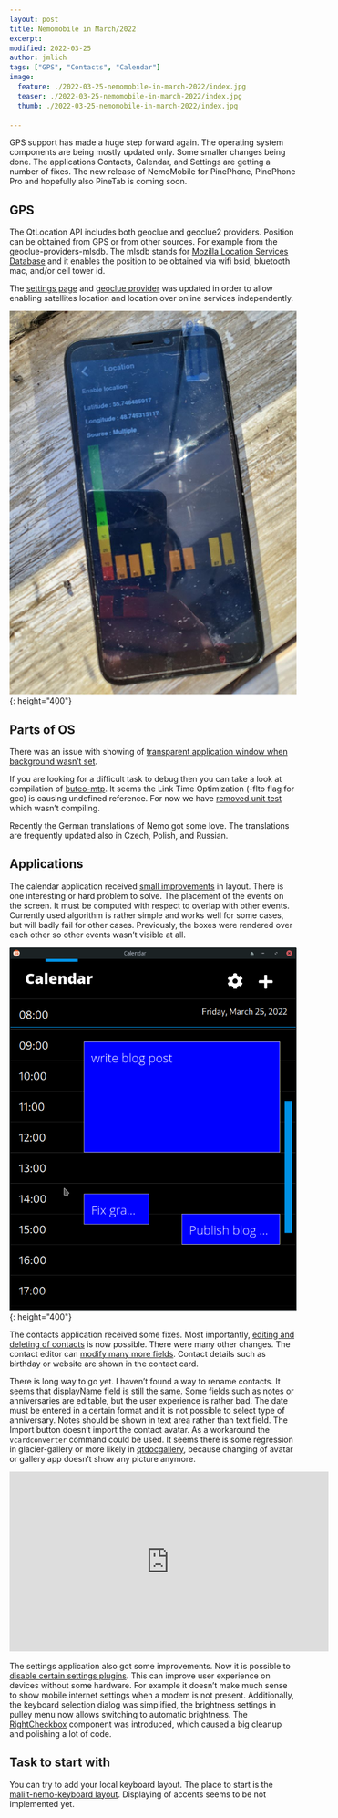 ```yaml
---
layout: post
title: Nemomobile in March/2022
excerpt: 
modified: 2022-03-25
author: jmlich
tags: ["GPS", "Contacts", "Calendar"]
image:
  feature: ./2022-03-25-nemomobile-in-march-2022/index.jpg
  teaser: ./2022-03-25-nemomobile-in-march-2022/index.jpg
  thumb: ./2022-03-25-nemomobile-in-march-2022/index.jpg

---
```


GPS support has made a huge step forward again. The operating system components are being mostly updated only. Some smaller changes being done. The applications Contacts, Calendar, and Settings are getting a number of fixes. The new release of NemoMobile for PinePhone, PinePhone Pro and hopefully also PineTab is coming soon.

## GPS

The QtLocation API includes both geoclue and geoclue2 providers. Position can be obtained from GPS or from other sources.
For example from the geoclue-providers-mlsdb. The mlsdb stands for [Mozilla Location Services Database](https://location.services.mozilla.com/)
and it enables the position to be obtained via wifi bsid, bluetooth mac, and/or cell tower id.

The [settings page](https://github.com/nemomobile-ux/glacier-settings/commit/ae6f13fd0388938c31383ec475892204afa8fcc8) and
[geoclue provider](https://github.com/nemomobile-ux/nemo-packaging/commit/96aa09448149626e53b1fb97cea871ded378e166) was
updated in order to allow enabling satellites location and location over online services independently.

![](/images/2022-03-25-nemomobile-in-march-2022/gps.jpg){: height="400"}


## Parts of OS

There was an issue with showing of [transparent application window when background wasn’t set](https://github.com/nemomobile-ux/qtquickcontrols-nemo/pull/28).

If you are looking for a difficult task to debug then you can take a look at compilation of [buteo-mtp](https://github.com/sailfishos/buteo-mtp/pull/9).
It seems the Link Time Optimization (-flto flag for gcc) is causing undefined reference. For now we have
[removed unit test](https://github.com/nemomobile-ux/nemo-packaging/commit/213f97dcc40e57de0bcb7e5192bfc6fee122fb31) which
wasn’t compiling.

Recently the German translations of Nemo got some love. The translations are frequently updated also in Czech, Polish, and Russian.

## Applications

The calendar application received [small improvements](https://github.com/nemomobile-ux/glacier-calendar/pull/11) in layout.
There is one interesting or hard problem to solve. The placement of the events on the screen. It must be computed with
respect to overlap with other events. Currently used algorithm is rather simple and works well for some cases, but will
badly fail for other cases. Previously, the boxes were rendered over each other so other events wasn’t visible at all.

![](/images/2022-03-25-nemomobile-in-march-2022/calendar.png){: height="400"}

The contacts application received some fixes. Most importantly, [editing and deleting of contacts](https://github.com/nemomobile-ux/glacier-contacts/issues/35)
is now possible. There were many other changes. The contact editor can [modify many more fields](https://github.com/nemomobile-ux/glacier-contacts/pull/60).
Contact details such as birthday or website are shown in the contact card.

There is long way to go yet. I haven’t found a way to rename contacts. It seems that displayName field is still the same.
Some fields such as notes or anniversaries are editable, but the user experience is rather bad. The date must be entered
in a certain format and it is not possible to select type of anniversary. Notes should be shown in text area rather than
text field. The Import button doesn’t import the contact avatar. As a workaround the `vcardconverter` command could be used.
It seems there is some regression in glacier-gallery or more likely in [qtdocgallery](https://github.com/sailfishos/qtdocgallery),
because changing of avatar or gallery app doesn’t show any picture anymore.

<iframe width="560" height="315" src="https://www.youtube.com/embed/mq14LUck4e8" title="YouTube video player" frameborder="0" allow="accelerometer; autoplay; clipboard-write; encrypted-media; gyroscope; picture-in-picture" allowfullscreen></iframe>

The settings application also got some improvements. Now it is possible to
[disable certain settings plugins](https://github.com/nemomobile-ux/glacier-settings/commit/b8ae00d559d29c6e28c91cc4c2887d83eb7514e2).
This can improve user experience on devices without some hardware. For example it doesn’t make much sense to show mobile internet
settings when a modem is not present. Additionally, the keyboard selection dialog was simplified, the brightness settings in pulley
menu now allows switching to automatic brightness. The [RightCheckbox](https://github.com/nemomobile-ux/glacier-settings/commit/33fcbbfb0caf8b224456e409c22c95d5d758b0a4)
component was introduced, which caused a big cleanup and polishing a lot of code.

## Task to start with

You can try to add your local keyboard layout. The place to start is the [maliit-nemo-keyboard layout](https://github.com/nemomobile-ux/maliit-nemo-keyboard/blob/master/qml/org/nemomobile/layouts.js).
Displaying of accents seems to be not implemented yet.